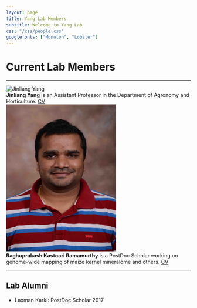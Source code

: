 ```yaml
---
layout: page
title: Yang Lab Members
subtitle: Welcome to Yang Lab
css: "/css/people.css"
googlefonts: ["Monoton", "Lobster"]
---
```



# Current Lab Members

-----

<div class="responsive">
  <div class="img">
    <a target="_blank">
      <img src="/img/photo/Jinliang_Yang.jpg" alt="Jinliang Yang" width="300" height="400" >
    </a>
  </div>
</div>

<div class="responsive">
<b>Jinliang Yang</b> is an Assistant Professor in the Department of Agronomy and Horticulture.
<a href="/img/CVs/CV_Yang_2017.pdf"> CV </a>
</div>

<div class="responsive">
  <div class="img">
    <a target="_blank">
      <img src="/img/photo/Raghuprakash_Kastoori_Ramamurthy.jpg" alt="Laxman Karki" width="300" height="400">
    </a>
  </div>
</div>

<div class="responsive">
<b>Raghuprakash Kastoori Ramamurthy</b> is a PostDoc Scholar working on genome-wide mapping of maize kernel mineralome and others.
<a href="/img/CVs/Raghu_CV.pdf"> CV </a>
</div>

<div class="clearfix"></div>




-------------------------

## Lab Alumni

- Laxman Karki: PostDoc Scholar 2017



